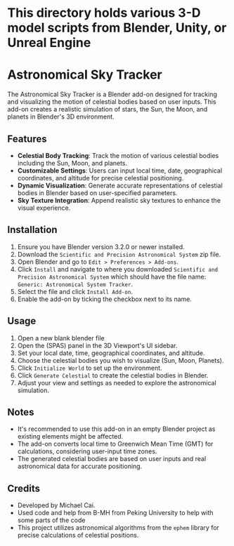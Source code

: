 # This directory holds various 3-D model scripts from Blender, Unity, or Unreal Engine
# Astronomical Sky Tracker

The Astronomical Sky Tracker is a Blender add-on designed for tracking and visualizing the motion of celestial bodies based on user inputs. This add-on creates a realistic simulation of stars, the Sun, the Moon, and planets in Blender's 3D environment.

## Features

- **Celestial Body Tracking**: Track the motion of various celestial bodies including the Sun, Moon, and planets.
- **Customizable Settings**: Users can input local time, date, geographical coordinates, and altitude for precise celestial positioning.
- **Dynamic Visualization**: Generate accurate representations of celestial bodies in Blender based on user-specified parameters.
- **Sky Texture Integration**: Append realistic sky textures to enhance the visual experience.

## Installation

1. Ensure you have Blender version 3.2.0 or newer installed.
2. Download the `Scientific and Precision Astronomical System` zip file.
3. Open Blender and go to `Edit > Preferences > Add-ons`.
4. Click `Install` and navigate to where you downloaded `Scientific and Precision Astronomical System` which should have the file name: `Generic: Astronomical System Tracker`.
5. Select the file and click `Install Add-on`.
6. Enable the add-on by ticking the checkbox next to its name.

## Usage

1. Open a new blank blender file
2. Open the (SPAS) panel in the 3D Viewport's UI sidebar.
3. Set your local date, time, geographical coordinates, and altitude.
4. Choose the celestial bodies you wish to visualize (Sun, Moon, Planets).
5. Click `Initialize World` to set up the environment.
6. Click `Generate Celestial` to create the celestial bodies in Blender.
7. Adjust your view and settings as needed to explore the astronomical simulation.

## Notes

- It's recommended to use this add-on in an empty Blender project as existing elements might be affected.
- The add-on converts local time to Greenwich Mean Time (GMT) for calculations, considering user-input time zones.
- The generated celestial bodies are based on user inputs and real astronomical data for accurate positioning.

## Credits

- Developed by Michael Cai.
- Used code and help from B-MH from Peking University to help with some parts of the code
- This project utilizes astronomical algorithms from the `ephem` library for precise calculations of celestial positions.
